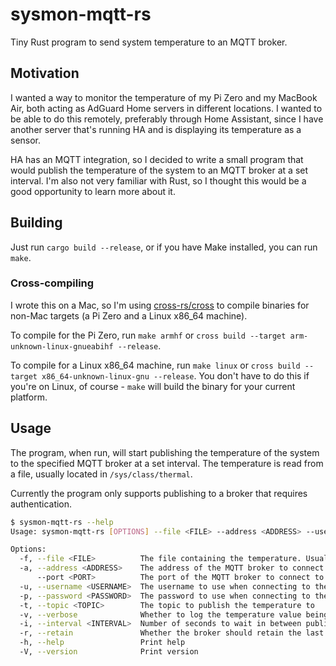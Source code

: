 # sysmon-mqtt-rs

Tiny Rust program to send system temperature to an MQTT broker.

## Motivation

I wanted a way to monitor the temperature of my Pi Zero and my MacBook Air, both acting as AdGuard Home servers in different locations. I wanted to be able to do this remotely, preferably through Home Assistant, since I have another server that's running HA and is displaying its temperature as a sensor.

HA has an MQTT integration, so I decided to write a small program that would publish the temperature of the system to an MQTT broker at a set interval. I'm also not very familiar with Rust, so I thought this would be a good opportunity to learn more about it.

## Building

Just run `cargo build --release`, or if you have Make installed, you can run `make`.

### Cross-compiling

I wrote this on a Mac, so I'm using [cross-rs/cross](https://github.com/cross-rs/cross) to compile binaries for non-Mac targets (a Pi Zero and a Linux x86_64 machine).

To compile for the Pi Zero, run `make armhf` or `cross build --target arm-unknown-linux-gnueabihf --release`.

To compile for a Linux x86_64 machine, run `make linux` or `cross build --target x86_64-unknown-linux-gnu --release`. You don't have to do this if you're on Linux, of course - `make` will build the binary for your current platform.

## Usage

The program, when run, will start publishing the temperature of the system to the specified MQTT broker at a set interval. The temperature is read from a file, usually located in `/sys/class/thermal`.

Currently the program only supports publishing to a broker that requires authentication.

```sh
$ sysmon-mqtt-rs --help
Usage: sysmon-mqtt-rs [OPTIONS] --file <FILE> --address <ADDRESS> --username <USERNAME> --password <PASSWORD> --topic <TOPIC>

Options:
  -f, --file <FILE>          The file containing the temperature. Usually in /sys/class/thermal
  -a, --address <ADDRESS>    The address of the MQTT broker to connect to
      --port <PORT>          The port of the MQTT broker to connect to [default: 1883]
  -u, --username <USERNAME>  The username to use when connecting to the MQTT broker
  -p, --password <PASSWORD>  The password to use when connecting to the MQTT broker
  -t, --topic <TOPIC>        The topic to publish the temperature to
  -v, --verbose              Whether to log the temperature value being published
  -i, --interval <INTERVAL>  Number of seconds to wait in between publishing temperature values [default: 5]
  -r, --retain               Whether the broker should retain the last message sent
  -h, --help                 Print help
  -V, --version              Print version
```
